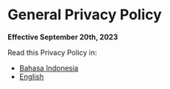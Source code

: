 # General Privacy Policy

**Effective September 20th, 2023**

Read this Privacy Policy in:

+ [Bahasa Indonesia](/privacy/general/id)
+ [English](/privacy/general/en)
